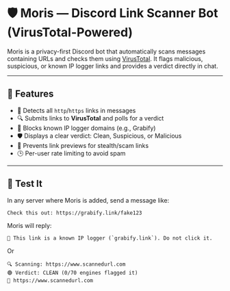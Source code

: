 # 🛡️ Moris — Discord Link Scanner Bot (VirusTotal-Powered)

Moris is a privacy-first Discord bot that automatically scans messages containing URLs and checks them using [VirusTotal](https://www.virustotal.com/). It flags malicious, suspicious, or known IP logger links and provides a verdict directly in chat.

---

## 🚀 Features

- 🔗 Detects all `http`/`https` links in messages
- 🔍 Submits links to **VirusTotal** and polls for a verdict
- 🚫 Blocks known IP logger domains (e.g., Grabify)
- 🛡️ Displays a clear verdict: Clean, Suspicious, or Malicious
- 🧼 Prevents link previews for stealth/scam links
- 🕒 Per-user rate limiting to avoid spam

---
## 🧪 Test It
In any server where Moris is added, send a message like:

```
Check this out: https://grabify.link/fake123
```
Moris will reply:

```
🚫 This link is a known IP logger (`grabify.link`). Do not click it.
```

Or 

```
🔍 Scanning: https://www.scannedurl.com
🟢 Verdict: CLEAN (0/70 engines flagged it)
🔗 https://www.scannedurl.com
```

